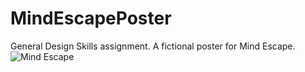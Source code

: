 # MindEscapePoster
General Design Skills assignment. A fictional poster for Mind Escape.
![Mind Escape](https://github.com/user-attachments/assets/f79dd9ea-3597-4c90-af95-8c810937eded)
